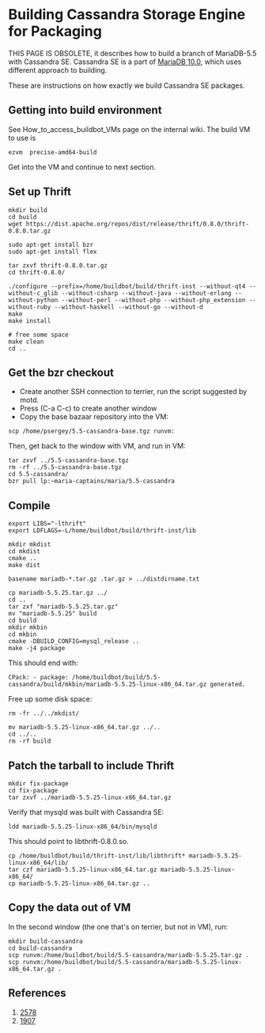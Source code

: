 
# Building Cassandra Storage Engine for Packaging

THIS PAGE IS OBSOLETE, it describes how to build a branch of MariaDB-5.5 with Cassandra SE. Cassandra SE is a part of [MariaDB 10.0](https://app.gitbook.com/s/aEnK0ZXmUbJzqQrTjFyb/mariadb-community-server/old-releases/release-notes-mariadb-10-0-series/changes-improvements-in-mariadb-10-0), which uses different approach to building.


These are instructions on how exactly we build Cassandra SE packages.


## Getting into build environment


See How_to_access_buildbot_VMs page on the internal wiki. The build VM to use is


```
ezvm  precise-amd64-build
```

Get into the VM and continue to next section.


## Set up Thrift


```
mkdir build
cd build
wget https://dist.apache.org/repos/dist/release/thrift/0.8.0/thrift-0.8.0.tar.gz

sudo apt-get install bzr
sudo apt-get install flex

tar zxvf thrift-0.8.0.tar.gz 
cd thrift-0.8.0/

./configure --prefix=/home/buildbot/build/thrift-inst --without-qt4 --without-c_glib --without-csharp --without-java --without-erlang --without-python --without-perl --without-php --without-php_extension --without-ruby --without-haskell --without-go --without-d
make
make install

# free some space
make clean
cd ..
```

## Get the bzr checkout


* Create another SSH connection to terrier, run the script suggested by motd.
* Press (C-a C-c) to create another window
* Copy the base bazaar repository into the VM:


```
scp /home/psergey/5.5-cassandra-base.tgz runvm:
```

Then, get back to the window with VM, and run in VM:


```
tar zxvf ../5.5-cassandra-base.tgz
rm -rf ../5.5-cassandra-base.tgz
cd 5.5-cassandra/
bzr pull lp:~maria-captains/maria/5.5-cassandra
```

## Compile


```
export LIBS="-lthrift"
export LDFLAGS=-L/home/buildbot/build/thrift-inst/lib

mkdir mkdist
cd mkdist
cmake ..
make dist
```

```
basename mariadb-*.tar.gz .tar.gz > ../distdirname.txt

cp mariadb-5.5.25.tar.gz ../
cd ..
tar zxf "mariadb-5.5.25.tar.gz"
mv "mariadb-5.5.25" build
cd build
mkdir mkbin
cd mkbin
cmake -DBUILD_CONFIG=mysql_release ..
make -j4 package
```

This should end with:


```
CPack: - package: /home/buildbot/build/5.5-cassandra/build/mkbin/mariadb-5.5.25-linux-x86_64.tar.gz generated.
```

Free up some disk space:


```
rm -fr ../../mkdist/
```

```
mv mariadb-5.5.25-linux-x86_64.tar.gz ../..
cd ../..
rm -rf build
```

## Patch the tarball to include Thrift


```
mkdir fix-package
cd fix-package
tar zxvf ../mariadb-5.5.25-linux-x86_64.tar.gz
```

Verify that mysqld was built with Cassandra SE:


```
ldd mariadb-5.5.25-linux-x86_64/bin/mysqld
```

This should point to libthrift-0.8.0.so.


```
cp /home/buildbot/build/thrift-inst/lib/libthrift* mariadb-5.5.25-linux-x86_64/lib/
tar czf mariadb-5.5.25-linux-x86_64.tar.gz mariadb-5.5.25-linux-x86_64/
cp mariadb-5.5.25-linux-x86_64.tar.gz ..
```

## Copy the data out of VM


In the second window (the one that's on terrier, but not in VM), run:


```
mkdir build-cassandra
cd build-cassandra
scp runvm:/home/buildbot/build/5.5-cassandra/mariadb-5.5.25.tar.gz .
scp runvm:/home/buildbot/build/5.5-cassandra/mariadb-5.5.25-linux-x86_64.tar.gz .
```

## References


1. [2578](https://buildbot.askmonty.org/buildbot/builders/kvm-tarbake-jaunty-x86/builds/2578)
1. [1907](https://buildbot.askmonty.org/buildbot/builders/kvm-bintar-hardy-amd64/builds/1907)

